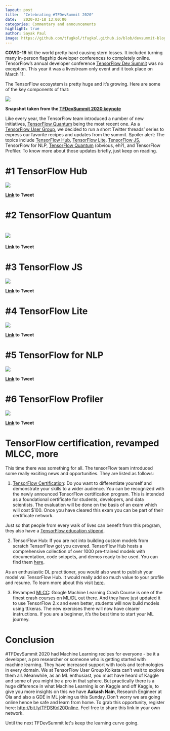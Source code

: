 ```yaml
---
layout: post
title:  "Celebrating #TFDevSummit 2020"
date:   2020-03-18 13:00:00
categories: Commentary and announcements
highlight: true
author: Sayak Paul
image: https://github.com/tfugkol/tfugkol.github.io/blob/devsummit-blog/assets/img/post_images/media_devsummit_blog/image6.png
---
```


**COVID-19** hit the world pretty hard causing stern losses. It included turning many in-person flagship developer conferences to completely online. TensorFlow’s annual developer conference [<span class="underline">TensorFlow Dev Summit</span>](https://www.tensorflow.org/dev-summit) was no exception. This year it was a livestream only event and it took place on March 11.

The TensorFlow ecosystem is pretty huge and it’s growing. Here are some of the key components of that:

![](https://github.com/tfugkol/tfugkol.github.io/blob/devsummit-blog/assets/img/post_images/media_devsummit_blog/image6.png)

**Snapshot taken from the [<span class="underline">TFDevSummit 2020 keynote</span>](https://youtu.be/_lsjCH3fd00)**

Like every year, the TensorFlow team introduced a number of new initiatives, [<span class="underline">TensorFlow Quantum</span>](https://www.tensorflow.org/quantum/) being the most recent one. As a [<span class="underline">TensorFlow User Group</span>](https://www.tensorflow.org/community/groups), we decided to run a short Twitter threads’ series to express our favorite recipes and updates from the summit. Spoiler alert: The topics include [<span class="underline">TensorFlow Hub</span>](https://www.tensorflow.org/hub), [<span class="underline">TensorFlow Lite</span>](https://www.tensorflow.org/lite), [<span class="underline">TensorFlow JS</span>](https://www.tensorflow.org/js), TensorFlow for NLP, [<span class="underline">TensorFlow Quantum</span>](https://www.tensorflow.org/quantum) (obvious, eh?), and TensorFlow Profiler. To know more about those updates briefly, just keep on reading.

# \#1 TensorFlow Hub

![](https://github.com/tfugkol/tfugkol.github.io/blob/devsummit-blog/assets/img/post_images/media_devsummit_blog/image1.png)

**[<span class="underline">Link</span>](https://twitter.com/TFUGKol/status/1238351587304591360) to Tweet**

# \#2 TensorFlow Quantum

# ![](https://github.com/tfugkol/tfugkol.github.io/blob/devsummit-blog/assets/img/post_images/media_devsummit_blog/image3.png)

**[<span class="underline">Link</span>](https://twitter.com/TFUGKol/status/1238139119278030850) to Tweet**

# \#3 TensorFlow JS

![](https://github.com/tfugkol/tfugkol.github.io/blob/devsummit-blog/assets/img/post_images/media_devsummit_blog/image2.png)

**[<span class="underline">Link</span>](https://twitter.com/TFUGKol/status/1239553411877462016) to Tweet**

# \#4 TensorFlow Lite

![](https://github.com/tfugkol/tfugkol.github.io/blob/devsummit-blog/assets/img/post_images/media_devsummit_blog/image7.png)

**[<span class="underline">Link</span>](https://twitter.com/TFUGKol/status/1239192872533909505) to Tweet**

# \#5 TensorFlow for NLP

![](https://github.com/tfugkol/tfugkol.github.io/blob/devsummit-blog/assets/img/post_images/media_devsummit_blog/image5.png)

**[<span class="underline">Link</span>](https://twitter.com/TFUGKol/status/1238487364080549889) to Tweet**

# \#6 TensorFlow Profiler

![](https://github.com/tfugkol/tfugkol.github.io/blob/devsummit-blog/assets/img/post_images/media_devsummit_blog/image4.png)

**[<span class="underline">Link</span>](https://twitter.com/TFUGKol/status/1238081475288772611) to Tweet**

# TensorFlow certification, revamped MLCC, more

This time there was something for all. The tensorFlow team introduced some really exciting news and opportunities. They are listed as follows:

1. [TensorFlow Certification](https://www.tensorflow.org/certificate): Do you want to differentiate yourself and demonstrate your skills to a wider audience. You can be recognized with the newly announced TensorFlow certification program. This is intended as a foundational certificate for students, developers, and data scientists. The evaluation will be done on the basis of an exam which will cost $100. Once you have cleared this exam you can be part of their certificate network.

Just so that people from every walk of lives can benefit from this program, they also have a [TensorFlow education stipend](https://www.tensorflow.org/site-assets/downloads/marketing/cert/TF_Education_Stipend.pdf).

2. TensorFlow Hub: If you are not into building custom models from scratch TensorFlow got you covered. TensorFlow Hub hosts a comprehensive collection of over 1000 pre-trained models with documentation, code snippets, and demos ready to be used. You can find them [<span class="underline">here</span>](https://tfhub.dev/).

As an enthusiastic DL practitioner, you would also want to publish your model vai TensorFlow Hub. It would really add so much value to your profile and resume. To learn more about this visit [<span class="underline">here</span>](https://github.com/tensorflow/hub/tree/master/tfhub_dev).

3. Revamped [<span class="underline">MLCC</span>](https://developers.google.com/machine-learning/crash-course): Google Machine Learning Crash Course is one of the finest crash courses on ML/DL out there. And they have just updated it to use TensorFlow 2.x and even better, students will now build models using tf.keras. The new exercises there will now have clearer instructions. If you are a beginner, it’s the best time to start your ML journey.

# Conclusion

\#TFDevSummit 2020 had Machine Learning recipes for everyone - be it a developer, a pro researcher or someone who is getting started with machine learning. They have increased support with tools and technologies in every domain. We at TensorFlow User Group Kolkata can't wait to explore them all. Meanwhile, as an ML enthusiast, you must have heard of Kaggle and some of you might be a pro in that sphere. But practically there is a huge difference in what Machine Learning is on Kaggle and off Kaggle, to give you more insights on this we have **Aakash Nain**, Research Engineer at Ola and also a GDE in ML joining us this Sunday. Don't worry we are going online hence be safe and learn from home. To grab this opportunity, register here: [<span class="underline">http://bit.ly/TFDSKol20Online</span>](http://bit.ly/TFDSKol20Online). Feel free to share this link in your own network.

Until the next TFDevSummit let's keep the learning curve going.
